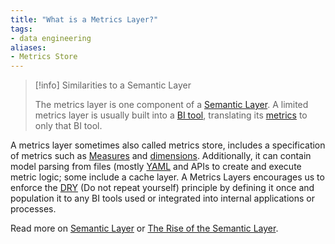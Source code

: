 ```yaml
---
title: "What is a Metrics Layer?"
tags:
- data engineering
aliases:
- Metrics Store
---
```

> [!info] Similarities to a Semantic Layer
> 
> The metrics layer is one component of a [Semantic Layer](term/semantic%20layer.md). A limited metrics layer is usually built into a [BI tool](term/business%20intelligence%20tools.md), translating its [metrics](term/metric.md) to only that BI tool. 

A metrics layer sometimes also called metrics store, includes a specification of metrics such as [Measures](term/metric.md) and [dimensions](term/dimensions.md). Additionally, it can contain model parsing from files (mostly [YAML](term/yaml.md) and APIs to create and execute metric logic; some include a cache layer. A Metrics Layers encourages us to enforce the [DRY](https://en.wikipedia.org/wiki/Don%27t_repeat_yourself) (Do not repeat yourself) principle by defining it once and population it to any BI tools used or integrated into internal applications or processes.

Read more on [Semantic Layer](term/semantic%20layer.md) or [The Rise of the Semantic Layer]().


‍